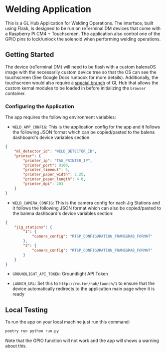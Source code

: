 # Welding Application

This is a GL Hub Application for Welding Operations. The interface, built using Flask, is designed to be run on reTerminal DM devices that come with a Raspberry Pi CM4 + Touchscreen. The application also control one of the GPIO pins to lock/unlock the solenoid when performing welding operations.

## Getting Started

The device (reTerminal DM) will need to be flash with a custom balenaOS image with the necessarily custom device tree so that the OS can see the touchscreen (See Google Docs runbook for more details). Additionally, the touchscreen would also require a [special branch](https://github.com/groundlight/glhub/tree/reterminal-dm) of GL Hub that allows the custom kernal modules to be loaded in before initializing the `browser` container.

### Configuring the Application

The app requires the following environment variables:
- `WELD_APP_CONFIG`: This is the application config for the app and it follows the following JSON format which can be copied/pasted to the balena dashboard's device variables section:

```json
{
    "ml_detector_id": "WELD_DETECTOR_ID", 
    "printer": {
        "printer_ip": "TAG_PRINTER_IP", 
        "printer_port": 9100, 
        "printer_timeout": 5, 
        "printer_paper_width": 2.25, 
        "printer_paper_length": 4.0,
        "printer_dpi": 203 
    }
}
```

- `WELD_CAMERA_CONFIG`: This is the camera config for each Jig Stations and it follows the following JSON format which can also be copied/pasted to the balena dashboard's device variables section:

```json
{
    "jig_stations": {
        "1": {
            "camera_config": "RTSP_CONFIGURATION_FRAMEGRAB_FORMAT"
        }, 
        "2": {
            "camera_config": "RTSP_CONFIGURATION_FRAMEGRAB_FORMAT"
        }
    }
}
```

- `GROUNDLIGHT_API_TOKEN`: Groundlight API Token

- `LAUNCH_URL`: Set this to `http://router/hub/launch/1` to ensure that the device automatically redirects to the application main page when it is ready

## Local Testing

To run the app on your local machine just run this command:

```bash
poetry run python run.py
```

Note that the GPIO function will not work and the app will shows a warning about this.

